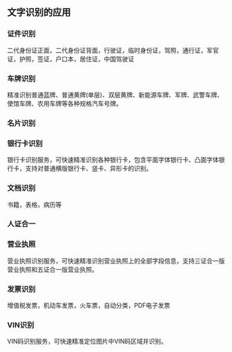 <h2>文字识别的应用</h2>

<h3>证件识别</h3>
二代身份证正面，二代身份证背面，行驶证，临时身份证，驾照，通行证，军官证，护照，签证，户口本，居住证，中国驾驶证
<h3>车牌识别</h3>
精准识别普通蓝牌、普通黄牌(单层)、双层黄牌、新能源车牌、军牌、武警车牌、使馆车牌、农用车牌等各种规格汽车号牌。 
<h3>名片识别</h3>
<h3>银行卡识别</h3>
银行卡识别服务，可快速精准识别各种银行卡，包含平面字体银行卡、凸面字体银行卡，支持对普通横版银行卡、竖卡、异形卡的识别。
<h3>文档识别</h3>
书籍，表格，病历等
<h3>人证合一</h3>
<h3>营业执照</h3>
营业执照识别服务，可快速精准识别营业执照上的全部字段信息，支持三证合一版营业执照和五证合一版营业执照。
<h3>发票识别</h3>
增值税发票，机动车发票，火车票，自动分类，PDF电子发票
<h3>VIN识别</h3>
VIN码识别服务，可快速精准定位图片中VIN码区域并识别。
